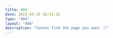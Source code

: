 ```yaml
---
title: 404
date: 2021-03-15 16:51:23
type: "404"
layout: "404"
description: "Cannot find the page you want :("
---
```


